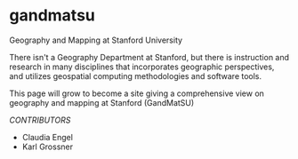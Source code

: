 # gandmatsu
Geography and Mapping at Stanford University

There isn't a Geography Department at Stanford, but there is instruction and research in many disciplines that incorporates geographic perspectives, and utilizes geospatial computing methodologies and software tools.

This page will grow to become a site giving a comprehensive view on geography and mapping at Stanford (GandMatSU)

_CONTRIBUTORS_
* Claudia Engel
* Karl Grossner
